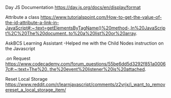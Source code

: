 Day JS Documentation
https://day.js.org/docs/en/display/format

Attribute a class
https://www.tutorialspoint.com/How-to-get-the-value-of-the-id-attribute-a-link-in-JavaScript#:~:text=getElementsByTagName()%20method-,In%20JavaScript%2C%20The%20document.,to%20a%20list%20or%20array.

AskBCS Learning Assistant
-Helped me with the Child Nodes instruction on the Javascript

.on Request
https://www.codecademy.com/forum_questions/55be6dd5d3292f851a00067c#:~:text=The%20.,the%20event%20listener%20is%20attached.

Reset Local Storage
https://www.reddit.com/r/learnjavascript/comments/z2vrjx/i_want_to_removereset_a_local_storage_item/